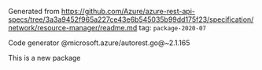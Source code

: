 Generated from https://github.com/Azure/azure-rest-api-specs/tree/3a3a9452f965a227ce43e6b545035b99dd175f23/specification/network/resource-manager/readme.md tag: `package-2020-07`

Code generator @microsoft.azure/autorest.go@~2.1.165

This is a new package